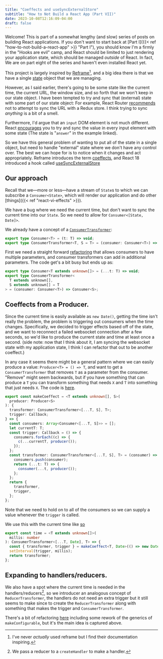 ```yaml
---
title: "Coeffects and useSyncExternalStore"
subtitle: "How to Not Build a React App (Part VII)"
date: 2023-10-08T12:16:09-04:00
draft: false
---
```


Welcome! This is part of a somewhat lengthy (and slow) series of posts on building React applications. If you don't want to start back at  [Part I]({{< ref "how-to-not-build-a-react-app" >}} "Part I"), you should know I'm a firmly in the "Hooks are evil" camp, and React should be limited to just rendering your application state, which should be managed _outside_ of React. In fact, We are on part eight of the series and haven't even installed React yet.

This project is largely inspired by [Reframe](https://day8.github.io/re-frame/)[^reframe], and a big idea there is that we have a single [state](https://github.com/patrickthebold/mpd-client/blob/6f3248dcae9076a15051f2151d0cd0d34bea6e65/src/state.ts#L46) object that we are managing. 

[^reframe]: I've never _actually_ used reframe but I find their documentation inspiring.

However, as I said earlier, there's going to be some state like the current time, the current URL, the window size, and so forth that we won't keep in our state object. I have been tempted to try and sync that (external) state with some part of our state object: For example, React Router [recommends](https://v5.reactrouter.com/web/guides/deep-redux-integration) not to attempt to sync the URL with a Redux store. I think trying to sync _anything_ is a bit of a smell. 

Furthermore, I'd argue that an `input` DOM element is not much different. React [encourages](https://react.dev/learn/reacting-to-input-with-state#step-5-connect-the-event-handlers-to-set-state) you to try and sync the value in every input element with some state (The state is "`answer`" in the example linked).

So we have this general problem of wanting to put all of the state in a single object, but need to handle "external" state where we don't have any control over. The best we can hope for is to notice when it changes and act appropriately. Reframe introduces the term [coeffects](https://day8.github.io/re-frame/Coeffects/), and React 18 introduced a hook called [useSyncExternalStore](https://react.dev/reference/react/useSyncExternalStore)

## Our approach

Recall that we&mdash;more or less&mdash;have a stream of `State`s to which we can subscribe a `Consumer<State>`, which will render our application and do other [things]({{< ref "react-vi-effects" >}}). 

We have a bug where we need the current time, but don't want to sync the current time into our `State`. So we need to allow for `Consumer<[State, Date]>`.

We already have a concept of a [`ConsumerTransformer`](https://github.com/patrickthebold/mpd-client/pull/2/files#diff-c54113cf61ec99691748a3890bfbeb00e10efb3f0a76f03a0fd9ec49072e410a):
```ts
export type Consumer<T> = (t: T) => void;
export type ConsumerTransformer<T, S = T> = (consumer: Consumer<T>) => Consumer<S>;
```
First we need a straight forward [refactoring](https://github.com/patrickthebold/mpd-client/pull/5) that allows consumers to have multiple parameters, and consumer transformers can add in additional parameters. The code get's a bit busy but ends up as:
```ts
export type Consumer<T extends unknown[]> = (...t: T) => void;
export type ConsumerTransformer<
  T extends unknown[],
  S extends unknown[] = T
> = (consumer: Consumer<T>) => Consumer<S>;
```
## Coeffects from a Producer.

Since the current time is easily available as `new Date()`, getting the time isn't really the problem, the problem is triggering out consumers when the time changes. Specifically, we decided to trigger effects based off of the state, and we want to reconnect a failed websocket connection after a few seconds, so we'd like to produce the current state and time at least once a second. (side note: now that I think about it, I am syncing the websocket state with my application state, I think I can refactor that out to be another coeffect.)

In any case it seems there might be a general pattern where we can easily produce a value: `Producer<T> = () => T`, and want to get a `ConsumerTransformer` that removes `T` as a parameter from the consumer. "Remove" might seem backwards, but if you have something that can produce a `T` you can transform something that needs `X` and `T` into something that just needs `X`. 
The code is [here](https://github.com/patrickthebold/mpd-client/pull/6/files).
```ts
export const makeCoeffect = <T extends unknown[], S>(
  producer: Producer<S>
): {
  transformer: ConsumerTransformer<[...T, S], T>;
  trigger: Callback;
} => {
  const consumers: Array<Consumer<[...T, S]>> = [];
  let currentT: T;
  const trigger: Callback = () => {
    consumers.forEach((c) => {
      c(...currentT, producer());
    });
  };
  const transformer: ConsumerTransformer<[...T, S], T> = (consumer) => {
    consumers.push(consumer);
    return (...t: T) => {
      consumer(...t, producer());
    };
  };
  return {
    transformer,
    trigger,
  };
};
```

Note that we need to hold on to all of the consumers so we can supply a value whenever the `trigger` is called.

We use this with the current time like [so](https://github.com/patrickthebold/mpd-client/pull/7/files#diff-bb5f0f23dee8124ba0edbf16dc48e91a8b4c9b16713a8702940d004f98937430)

```ts
export const time = <T extends unknown[]>(
  millis: number
): ConsumerTransformer<[...T, Date], T> => {
  const { transformer, trigger } = makeCoeffect<T, Date>(() => new Date());
  setInterval(trigger, millis);
  return transformer;
};
```

## Expanding to handlers/reducers.

We also have a spot where the current time is needed in the handlers/reducers[^reducer], so we introducer an analogous concept of `ReducerTransformer`, the handlers do not need an extra trigger but it still seems to make since to create the `ReducerTransformer` along with something that makes the trigger and `ConsumerTransformer`.

[^reducer]: We pass a reducer to a `createHandler` to make a handler.

There's a bit of refactoring [here](https://github.com/patrickthebold/mpd-client/pull/8/files) including some rework of the generics of `makeConfigurable`, but it's the main idea is captured above.